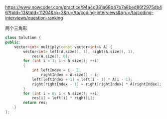 https://www.nowcoder.com/practice/94a4d381a68b47b7a8bed86f2975db46?tpId=13&tqId=11204&rp=3&ru=/ta/coding-interviews&qru=/ta/coding-interviews/question-ranking

两个三角形

```cpp
class Solution {
public:
    vector<int> multiply(const vector<int>& A) {
        vector<int> left(A.size(), 1), right(A.size(), 1),
            res(A.size(), 0);
        for (int i = 1; i < A.size(); ++i)
        {
            int leftIndex = i - 1,
                rightIndex = A.size() - i;
            left[leftIndex + 1] = left[i - 1] * A[i - 1];
            right[rightIndex - 1] = right[rightIndex] * A[rightIndex];
        }
        for (int i = 0; i < A.size(); ++i)
            res[i] = left[i] * right[i];
        return res;
    }
};
```

